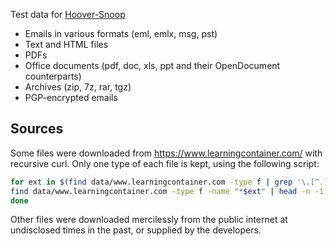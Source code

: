 Test data for [Hoover-Snoop](https://github.com/liquidinvestigations/hoover-snoop2)

* Emails in various formats (eml, emlx, msg, pst)
* Text and HTML files
* PDFs
* Office documents (pdf, doc, xls, ppt and their OpenDocument counterparts)
* Archives (zip, 7z, rar, tgz)
* PGP-encrypted emails

## Sources

Some files were downloaded from https://www.learningcontainer.com/ with
recursive curl. Only one type of each file is kept, using the following script:

```bash
for ext in $(find data/www.learningcontainer.com -type f | grep '\.[^.]*$' -o | sort -u); do \
find data/www.learningcontainer.com -type f -name "*$ext" | head -n -1
done
```

Other files were downloaded mercilessly from the public internet at undisclosed
times in the past, or supplied by the developers.
